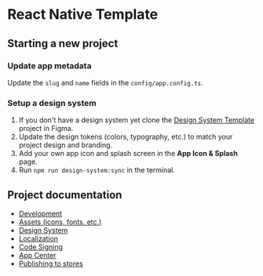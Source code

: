 # React Native Template

## Starting a new project

### Update app metadata

Update the `slug` and `name` fields in the `config/app.config.ts`.

### Setup a design system

1. If you don't have a design system yet clone the [Design System Template](https://www.figma.com/file/vEO1Adp6j0nHiiq9BiexE1/Design-System-Template) project in Figma.
2. Update the design tokens (colors, typography, etc.) to match your project design and branding.
3. Add your own app icon and splash screen in the **App Icon & Splash** page.
4. Run `npm run design-system:sync` in the terminal.

## Project documentation

- [Development](/docs/DEVELOPMENT.md)
- [Assets (icons, fonts, etc.)](/docs/ASSETS.md)
- [Design System](/docs/DESIGN_SYSTEM.md)
- [Localization](/docs/LOCALIZATION.md)
- [Code Signing](/docs/CODE_SIGNING.md)
- [App Center](/docs/APP_CENTER.md)
- [Publishing to stores](/docs/PUBLISHING.md)
